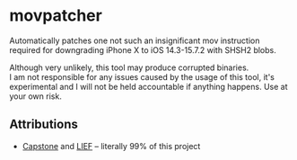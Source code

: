 # movpatcher
Automatically patches one not such an insignificant mov instruction required for downgrading iPhone X to iOS 14.3-15.7.2 with SHSH2 blobs.

Although very unlikely, this tool may produce corrupted binaries.  
I am not responsible for any issues caused by the usage of this tool, it's experimental and I will not be held accountable if anything happens. Use at your own risk.

## Attributions
- [Capstone](https://www.capstone-engine.org) and [LIEF](https://lief.re) –  literally 99% of this project
